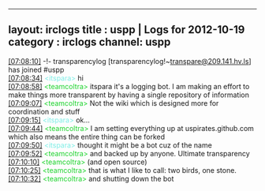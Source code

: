 
---
layout: irclogs
title : uspp | Logs for 2012-10-19
category : irclogs
channel: uspp
---
<a href="#07:08:10" name="07:08:10" class="time">[07:08:10]</a> -!- <span class="join">transparencylog</span> [transparencylog!~transpare@209.141.hv.ls] has joined #uspp
<br />
<a href="#07:08:34" name="07:08:34" class="time">[07:08:34]</a> <span class="person" style="color:#7deee6">&lt;itspara&gt;</span> hi
<br />
<a href="#07:08:58" name="07:08:58" class="time">[07:08:58]</a> <span class="person" style="color:#1bd32b">&lt;teamcoltra&gt;</span> itspara it's a logging bot. I am making an effort to make things more transparent by having a single repository of information
<br />
<a href="#07:09:07" name="07:09:07" class="time">[07:09:07]</a> <span class="person" style="color:#1bd32b">&lt;teamcoltra&gt;</span> Not the wiki which is designed more for coordination and stuff
<br />
<a href="#07:09:15" name="07:09:15" class="time">[07:09:15]</a> <span class="person" style="color:#7deee6">&lt;itspara&gt;</span> ok...
<br />
<a href="#07:09:44" name="07:09:44" class="time">[07:09:44]</a> <span class="person" style="color:#1bd32b">&lt;teamcoltra&gt;</span> I am setting everything up at uspirates.github.com which also means the entire thing can be forked
<br />
<a href="#07:09:50" name="07:09:50" class="time">[07:09:50]</a> <span class="person" style="color:#7deee6">&lt;itspara&gt;</span> thought it might be a bot cuz of the name
<br />
<a href="#07:09:52" name="07:09:52" class="time">[07:09:52]</a> <span class="person" style="color:#1bd32b">&lt;teamcoltra&gt;</span> and backed up by anyone. Ultimate transparency
<br />
<a href="#07:10:10" name="07:10:10" class="time">[07:10:10]</a> <span class="person" style="color:#1bd32b">&lt;teamcoltra&gt;</span> (and open source)
<br />
<a href="#07:10:25" name="07:10:25" class="time">[07:10:25]</a> <span class="person" style="color:#1bd32b">&lt;teamcoltra&gt;</span> that is what I like to call: two birds, one stone.
<br />
<a href="#07:10:32" name="07:10:32" class="time">[07:10:32]</a> <span class="person" style="color:#1bd32b">&lt;teamcoltra&gt;</span> and shutting down the bot
<br />
